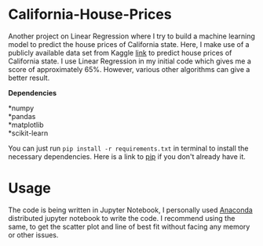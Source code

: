 # California-House-Prices
Another project on Linear Regression where I try to build a machine learning model to predict the house prices of California state.
Here, I make use of a publicly available data set from Kaggle [link](https://www.kaggle.com/datasets/fedesoriano/california-housing-prices-data-extra-features) to predict house prices of California state.
I use Linear Regression in my initial code which gives me a score of approximately 65%.
However, various other algorithms can give a better result.

**Dependencies**

*numpy  
*pandas  
*matplotlib  
*scikit-learn  

You can just run ```pip install -r requirements.txt``` in terminal to install the necessary dependencies. Here is a link to [pip](https://pip.pypa.io/en/stable/installation/) if you don't already have it.

# Usage 
The code is being written in Jupyter Notebook, I personally used [Anaconda](https://www.anaconda.com/products/distribution) distributed jupyter notebook to write the code. I recommend using the same, to get the scatter plot and line of best fit without facing any memory or other issues.
